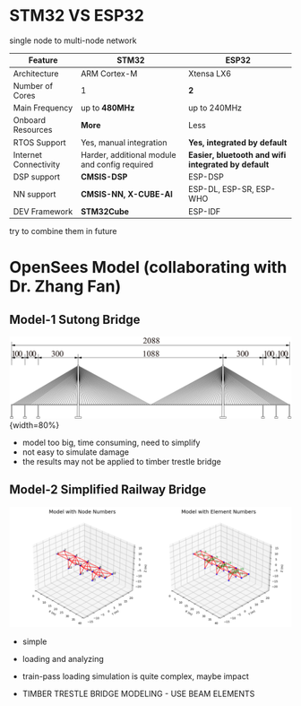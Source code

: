 # STM32 VS ESP32

single node to multi-node network

| Feature              | STM32                      | ESP32                         |
|----------------------|----------------------------|-------------------------------|
| Architecture         | ARM Cortex-M               | Xtensa LX6                    |
| Number of Cores      | 1                          | **2**                             |
| Main Frequency       | up to **480MHz**               | up to 240MHz                  |
| Onboard Resources    | **More**                       | Less                          |
| RTOS Support         | Yes, manual integration    | **Yes, integrated by default**    |
| Internet Connectivity| Harder, additional module and config required  | **Easier, bluetooth and wifi integrated by default** |
| DSP support          | **CMSIS-DSP**                  | ESP-DSP                       |
| NN support           | **CMSIS-NN, X-CUBE-AI**        | ESP-DL, ESP-SR, ESP-WHO       |
| DEV Framework        | **STM32Cube**                  | ESP-IDF                       |

try to combine them in future

# OpenSees Model (collaborating with Dr. Zhang Fan)

## Model-1 Sutong Bridge
![sutong](sutong.jpg){width=80%}

- model too big, time consuming, need to simplify
- not easy to simulate damage
- the results may not be applied to timber trestle bridge

## Model-2 Simplified Railway Bridge

![bridge](bridge.png)

- simple
- loading and analyzing
- train-pass loading simulation is quite complex, maybe impact


- TIMBER TRESTLE BRIDGE MODELING - USE BEAM ELEMENTS